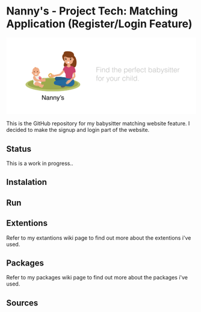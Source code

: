 # Nanny's - Project Tech: Matching Application (Register/Login Feature)

![Nanny,s](/bannerimage.png)


This is the GitHub repository for my babysitter matching website feature. I decided to make the signup and login part of the website. 

## Status

This is a work in progress..

## Instalation

## Run

## Extentions

Refer to my extantions wiki page to find out more about the extentions i've used.

## Packages

Refer to my packages wiki page to find out more about the packages i've used.

## Sources


